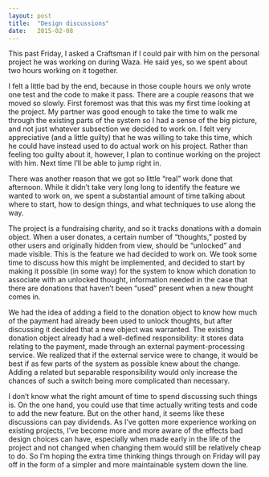 ```yaml
---
layout: post
title:  "Design discussions"
date:   2015-02-08
---
```


This past Friday, I asked a Craftsman if I could pair with him on the personal project he was working on during Waza. He said yes, so we spent about two hours working on it together.

I felt a little bad by the end, because in those couple hours we only wrote one test and the code to make it pass. There are a couple reasons that we moved so slowly. First foremost was that this was my first time looking at the project. My partner was good enough to take the time to walk me through the existing parts of the system so I had a sense of the big picture, and not just whatever subsection we decided to work on. I felt very appreciative (and a little guilty) that he was willing to take this time, which he could have instead used to do actual work on his project. Rather than feeling too guilty about it, however, I plan to continue working on the project with him. Next time I’ll be able to jump right in.

There was another reason that we got so little “real” work done that afternoon. While it didn’t take very long long to identify the feature we wanted to work on, we spent a substantial amount of time talking about where to start, how to design things, and what techniques to use along the way.

The project is a fundraising charity, and so it tracks donations with a domain object. When a user donates, a certain number of “thoughts,” posted by other users and originally hidden from view, should be “unlocked” and made visible. This is the feature we had decided to work on. We took some time to discuss how this might be implemented, and decided to start by making it possible (in some way) for the system to know which donation to associate with an unlocked thought, information needed in the case that there are donations that haven’t been “used” present when a new thought comes in.

We had the idea of adding a field to the donation object to know how much of the payment had already been used to unlock thoughts, but after discussing it decided that a new object was warranted. The existing donation object already had a well-defined responsibility: it stores data relating to the payment, made through an external payment-processing service. We realized that if the external service were to change, it would be best if as few parts of the system as possible knew about the change. Adding a related but separable responsibility would only increase the chances of such a switch being more complicated than necessary.

I don’t know what the right amount of time to spend discussing such things is. On the one hand, you could use that time actually writing tests and code to add the new feature. But on the other hand, it seems like these discussions can pay dividends. As I’ve gotten more experience working on existing projects, I’ve become more and more aware of the effects bad design choices can have, especially when made early in the life of the project and not changed when changing them would still be relatively cheap to do. So I’m hoping the extra time thinking things through on Friday will pay off in the form of a simpler and more maintainable system down the line.